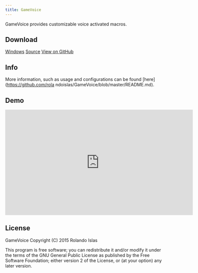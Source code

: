 ```yaml
---
title: GameVoice
---
```

GameVoice provides customizable voice activated macros.

## Download

[Windows](https://github.com/rolandoislas/GameVoice/releases)
[Source](https://github.com/rolandoislas/GameVoice/archive/master.zip)
[View on GitHub](https://github.com/rolandoislas/GameVoice)

## Info

More information, such as usage and configurations can be found [here](https://github.com/rola
ndoislas/GameVoice/blob/master/README.md).

## Demo

<iframe width="600" height="338" src="https://www.youtube.com/embed/ZxyxrIHCWLM?rel=
0&amp;showinfo=0" frameborder="0" allowfullscreen></iframe>

## License

GameVoice
Copyright (C) 2015 Rolando Islas

This program is free software; you can redistribute it and/or modify
it under the terms of the GNU General Public License as published by
the Free Software Foundation; either version 2 of the License, or
(at your option) any later version.
